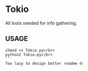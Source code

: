 # Tokio
All tools needed for info gathering.
## USAGE
````
chmod +x Tokio.py</br>
python2 Tokio.py</br>
```
Too lazy to design better readme 🤓
